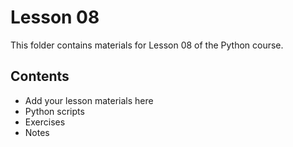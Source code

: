 # Lesson 08

This folder contains materials for Lesson 08 of the Python course.

## Contents
- Add your lesson materials here
- Python scripts
- Exercises
- Notes


